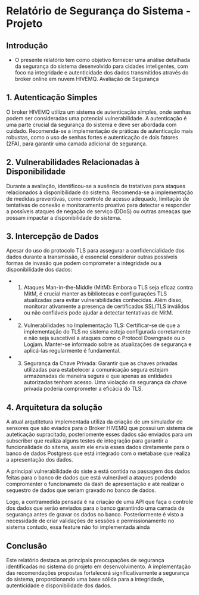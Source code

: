 # Relatório de Segurança do Sistema - Projeto
## Introdução

- O presente relatório tem como objetivo fornecer uma análise detalhada da segurança do sistema desenvolvido para cidades inteligentes, com foco na integridade e autenticidade dos dados transmitidos através do broker online em nuvem HIVEMQ.
Avaliação de Segurança

## 1. Autenticação Simples

O broker HIVEMQ utiliza um sistema de autenticação simples, onde senhas podem ser consideradas uma potencial vulnerabilidade. A autenticação é uma parte crucial da segurança do sistema e deve ser abordada com cuidado. Recomenda-se a implementação de práticas de autenticação mais robustas, como o uso de senhas fortes e autenticação de dois fatores (2FA), para garantir uma camada adicional de segurança.
## 2. Vulnerabilidades Relacionadas à Disponibilidade

Durante a avaliação, identificou-se a ausência de tratativas para ataques relacionados à disponibilidade do sistema. Recomenda-se a implementação de medidas preventivas, como controle de acesso adequado, limitação de tentativas de conexão e monitoramento proativo para detectar e responder a possíveis ataques de negação de serviço (DDoS) ou outras ameaças que possam impactar a disponibilidade do sistema.

## 3. Intercepção de Dados

Apesar do uso do protocolo TLS para assegurar a confidencialidade dos dados durante a transmissão, é essencial considerar outras possíveis formas de invasão que podem comprometer a integridade ou a disponibilidade dos dados:

- 1.  Ataques Man-in-the-Middle (MitM): Embora o TLS seja eficaz contra MitM, é crucial manter as bibliotecas e configurações TLS atualizadas para evitar vulnerabilidades conhecidas. Além disso, monitorar ativamente a presença de certificados SSL/TLS inválidos ou não confiáveis pode ajudar a detectar tentativas de MitM.

- 2. Vulnerabilidades no Implementação TLS: Certificar-se de que a implementação do TLS no sistema esteja configurada corretamente e não seja suscetível a ataques como o Protocol Downgrade ou o Logjam. Manter-se informado sobre as atualizações de segurança e aplicá-las regularmente é fundamental.

- 3. Segurança da Chave Privada: Garantir que as chaves privadas utilizadas para estabelecer a comunicação segura estejam armazenadas de maneira segura e que apenas as entidades autorizadas tenham acesso. Uma violação da segurança da chave privada poderia comprometer a eficácia do TLS.

## 4. Arquitetura da solução 

A atual arqutitetura implementada utiliza da criação de um simulador de sensores que são eviados para o Broker HIVEMQ que possui um sistema de auteticação supracitado, posteriomente esses dados são enviados para um subscriber que realiza alguns testes de integração para garantir a funcionalidade do sitema, assim ele envia esses dados diretamente para o banco de dados Postgress que está integrado com o metabase que realiza a apresentação dos dados.

A principal vulnerabilidade do siste a está contida na passagem dos dados feitas para o banco de dados que está vulnerável a ataques podendo compromenter o funcionameto da dash de apresentação e até realizar o sequestro de dados que seriam gravado no banco de dados.

Logo, a contramedida pensada é na criação de uma API que faça o controle dos dados que serão enviados para o banco garantindo uma camada de segurança antes de gravar os dados no banco. Posteriormente é visto a necessidade de criar validações de sessões e permissionamento no sistema contudo, essa feature não foi implementada ainda

## Conclusão

Este relatório destaca as principais preocupações de segurança identificadas no sistema do projeto em desenvolvimento. 
A implementação das recomendações propostas fortalecerá significativamente a segurança do sistema, proporcionando uma base sólida para a integridade, autenticidade e disponibilidade dos dados. 